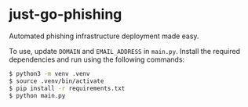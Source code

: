 # just-go-phishing
Automated phishing infrastructure deployment made easy.

To use, update `DOMAIN` and `EMAIL_ADDRESS` in `main.py`. Install the required dependencies and run using the following commands:

```bash
$ python3 -m venv .venv
$ source .venv/bin/activate
$ pip install -r requirements.txt
$ python main.py
```

